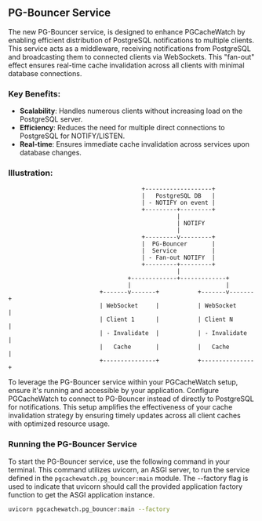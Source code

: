 ## PG-Bouncer Service

The new PG-Bouncer service, is designed to enhance PGCacheWatch by enabling efficient distribution of PostgreSQL notifications to multiple clients. This service acts as a middleware, receiving notifications from PostgreSQL and broadcasting them to connected clients via WebSockets. This "fan-out" effect ensures real-time cache invalidation across all clients with minimal database connections.

###  Key Benefits:

- **Scalability**: Handles numerous clients without increasing load on the PostgreSQL server.
- **Efficiency**: Reduces the need for multiple direct connections to PostgreSQL for NOTIFY/LISTEN.
- **Real-time**: Ensures immediate cache invalidation across services upon database changes.

### Illustration:

```
                                      +-------------------+
                                      |   PostgreSQL DB   |
                                      | - NOTIFY on event |
                                      +---------+---------+
                                                |
                                                | NOTIFY
                                                |
                                      +---------v---------+
                                      |  PG-Bouncer       |
                                      |  Service          |
                                      | - Fan-out NOTIFY  |
                                      +---------+---------+
                                                |
                                  +-------------+-------------+
                                  |                           |
                          +-------v-------+           +-------v-------+
                          | WebSocket     |           | WebSocket     |
                          | Client 1      |           | Client N      |
                          | - Invalidate  |           | - Invalidate  |
                          |   Cache       |           |   Cache       |
                          +---------------+           +---------------+
```

To leverage the PG-Bouncer service within your PGCacheWatch setup, ensure it's running and accessible by your application. Configure PGCacheWatch to connect to PG-Bouncer instead of directly to PostgreSQL for notifications. This setup amplifies the effectiveness of your cache invalidation strategy by ensuring timely updates across all client caches with optimized resource usage.

### Running the PG-Bouncer Service
To start the PG-Bouncer service, use the following command in your terminal. This command utilizes uvicorn, an ASGI server, to run the service defined in the `pgcachewatch.pg_bouncer:main` module. The --factory flag is used to indicate that uvicorn should call the provided application factory function to get the ASGI application instance.

```bash
uvicorn pgcachewatch.pg_bouncer:main --factory
```
